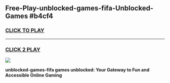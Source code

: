 
## Free-Play-unblocked-games-fifa-Unblocked-Games #b4cf4
<h3>
<a href="https://news.freeplayer.one?title=unblocked-games-fifa&ref=8M">CLICK TO PLAY</a></h3>
<hr>

<h3>
<a href="https://news.freeplayer.one?title=unblocked-games-fifa&ref=8M">CLICK 2 PLAY</a>
  
</h3>

<a href="https://news.freeplayer.one?title=unblocked-games-fifa&ref=8M"><img src="https://clearcache.store/games.png"></a>


**unblocked-games-fifa games unblocked: Your Gateway to Fun and Accessible Online Gaming**
